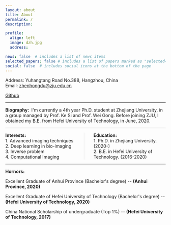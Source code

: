 ```yaml
---
layout: about
title: About
permalink: /
description: 

profile:
  align: left
  image: dzh.jpg
  address: 

news: false  # includes a list of news items
selected_papers: false # includes a list of papers marked as "selected={false}"
social: false  # includes social icons at the bottom of the page
---
```


Address: Yuhangtang Road No.388, Hangzhou, China<br>Email: zhenhongdu@zju.edu.cn <br>

[Github](https://github.com/ZhenhongDu)

---

<b>Biography: </b> I'm currently a 4th year Ph.D. student at Zhejiang University, in a group managed by Prof. Ke Si and Prof. Wei Gong. Before joining ZJU, I obtained my B.E. from Hefei University of Technology,  in June, 2020. 

---



<div style="display: flex; justify-content: space-between;">  <!-- 左侧：Interests --> <div style="width: 45%; border-right: 1px solid #ddd; padding-right: 20px;">  <b>Interests:</b>  <br>1. Advanced imaging techniques <br>2. Deep learning in bio-imaging <br>3. Inverse problem<br> 4. Computational Imaging  </div>  <!-- 右侧：Education --> <div style="width: 45%; padding-left: 20px;">  <b>Education:</b><br>  1. Ph.D. in Zhejiang University. (2020-)<br> 2. B.E. in Hefei University of Technology. (2016-2020)  </div>  </div>

---

<b>Hornors: </b> 

Excellent Graduate of Anhui Province (Bachelor's degree) -- **(Anhui Province, 2020)**

Excellent Graduate of Hefei University of Technology (Bachelor's degree) -- **(Hefei University of Technology, 2020)**

China National Scholarship of undergraduate (Top 1%) -- **(Hefei University of Technology, 2017)**